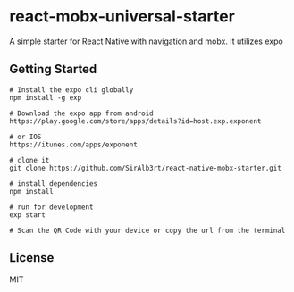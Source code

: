 # react-mobx-universal-starter
A simple starter for React Native with navigation and mobx.
It utilizes expo

Getting Started
-

```
# Install the expo cli globally
npm install -g exp

# Download the expo app from android
https://play.google.com/store/apps/details?id=host.exp.exponent

# or IOS
https://itunes.com/apps/exponent

# clone it
git clone https://github.com/SirAlb3rt/react-native-mobx-starter.git

# install dependencies
npm install

# run for development
exp start

# Scan the QR Code with your device or copy the url from the terminal
```

License
-------

MIT
